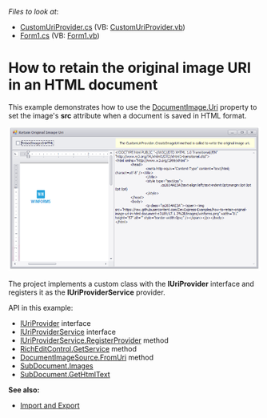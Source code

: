 <!-- default file list -->
*Files to look at*:

* [CustomUriProvider.cs](./CS/HTML_Export_ImageSourceExample/CustomUriProvider.cs) (VB: [CustomUriProvider.vb](./VB/HTML_Export_ImageSourceExample/CustomUriProvider.vb))
* [Form1.cs](./CS/HTML_Export_ImageSourceExample/Form1.cs) (VB: [Form1.vb](./VB/HTML_Export_ImageSourceExample/Form1.vb))
<!-- default file list end -->
# How to retain the original image URI in an HTML document


This example demonstrates how to use the [DocumentImage.Uri](https://docs.devexpress.com/OfficeFileAPI/DevExpress.XtraRichEdit.API.Native.DocumentImage.Uri) property to set the image's **src** attribute when a document is saved in HTML format.

![](./images/screenshot.png)

The project implements a custom class with the **IUriProvider** interface and registers it as the **IUriProviderService** provider.

API in this example:

* [IUriProvider](https://docs.devexpress.com/OfficeFileAPI/DevExpress.Office.Services.IUriProvider) interface
* [IUriProviderService](https://docs.devexpress.com/OfficeFileAPI/DevExpress.Office.Services.IUriProviderService) interface
* [IUriProviderService.RegisterProvider](https://docs.devexpress.com/OfficeFileAPI/DevExpress.Office.Services.IUriProviderService.RegisterProvider(DevExpress.Office.Services.IUriProvider)) method
* [RichEditControl.GetService](https://docs.devexpress.com/WindowsForms/DevExpress.XtraRichEdit.RichEditControl.GetService.overloads) method
* [DocumentImageSource.FromUri](https://docs.devexpress.com/OfficeFileAPI/DevExpress.XtraRichEdit.API.Native.DocumentImageSource.FromUri(System.String-System.ComponentModel.Design.IServiceContainer)) method
* [SubDocument.Images](https://docs.devexpress.com/OfficeFileAPI/DevExpress.XtraRichEdit.API.Native.SubDocument.Images)
* [SubDocument.GetHtmlText](https://docs.devexpress.com/OfficeFileAPI/DevExpress.XtraRichEdit.API.Native.SubDocument.GetHtmlText.overloads)

**See also:**

* [Import and Export](https://docs.devexpress.com/WindowsForms/9333)
